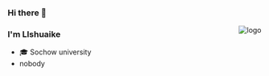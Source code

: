 ### Hi there 👋

<img src="https://github-readme-stats.vercel.app/api?username=Lishuaike&hide=issues&show_icons=true" alt="logo" align="right" style="margin: auto; margin-bottom: 20px;"/>

<!--
**LIshuaike/LIshuaike** is a ✨ _special_ ✨ repository because its `README.md` (this file) appears on your GitHub profile.

Here are some ideas to get you started:

- 🔭 I’m currently working on ...
- 🌱 I’m currently learning ...
- 👯 I’m looking to collaborate on ...
- 🤔 I’m looking for help with ...
- 💬 Ask me about ...
- 📫 How to reach me: ...
- 😄 Pronouns: ...
- ⚡ Fun fact: ...
-->
### I'm LIshuaike
- 🎓 Sochow university
- nobody

<!--
<img src="https://github-readme-stats.vercel.app/api?username=Lishuaike&hide=issues&show_icons=true" alt="logo" height="160" align="right" style="margin: 5px; margin-bottom: 20px;" />
<img src="https://github-profile-trophy.vercel.app/?username=Lishuaike&theme=flat&column=7" alt="logo" height="160" align="center" style="margin: auto; margin-bottom: 20px;" />
-->
